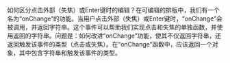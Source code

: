 如何区分点击外部（失焦）或Enter键时的编辑？在可编辑的排版中，我们有一个名为“onChange”的功能。当用户点击外部（失焦）或Enter键时，“onChange”会被调用，并返回字符串。这个事件可以帮助我们实现点击和失焦的单独函数，并使用返回的字符串。问题是：如何改进“onChange”功能，使其不仅返回字符串，还返回触发该事件的类型（点击或失焦）。在“onChange”函数中，应该返回一个对象，其中包含字符串和触发该事件的类型。
